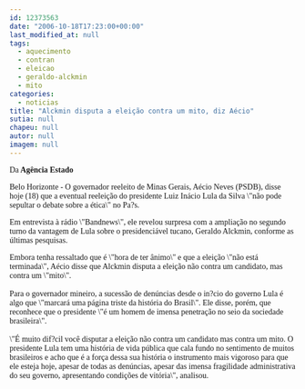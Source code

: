 ```yaml
---
id: 12373563
date: "2006-10-18T17:23:00+00:00"
last_modified_at: null
tags:
  - aquecimento
  - contran
  - eleicao
  - geraldo-alckmin
  - mito
categories:
  - noticias
title: "Alckmin disputa a eleição contra um mito, diz Aécio"
sutia: null
chapeu: null
autor: null
imagem: null
---
```

<p><P><FONT face=Verdana>Da<STRONG> Agência Estado</STRONG></FONT></P><FONT face=Verdana></p>
<p><P>Belo Horizonte - O governador reeleito de Minas Gerais, Aécio Neves (PSDB), disse hoje (18) que a eventual reeleição do presidente Luiz Inácio Lula da Silva \"não pode sepultar o debate sobre a ética\" no Pa?s. </P></p>
<p><P>Em entrevista à rádio \"Bandnews\", ele revelou surpresa com a ampliação no segundo turno da vantagem de Lula sobre o presidenciável tucano, Geraldo Alckmin, conforme as últimas pesquisas. </P></p>
<p><P>Embora tenha ressaltado que é \"hora de ter ânimo\" e que a eleição \"não está terminada\", Aécio disse que Alckmin disputa a eleição não contra um candidato, mas contra um \"mito\".<BR><BR>Para o governador mineiro, a sucessão de denúncias desde o in?cio do governo Lula é algo que \"marcará uma página triste da história do Brasil\". Ele disse, porém, que reconhece que o presidente \"é um homem de imensa penetração no seio da sociedade brasileira\".<BR><BR>\"É muito dif?cil você disputar a eleição não contra um candidato mas contra um mito. O presidente Lula tem uma história de vida pública que cala fundo no sentimento de muitos brasileiros e acho que é a força dessa sua história o instrumento mais vigoroso para que ele esteja hoje, apesar de todas as denúncias, apesar das imensa fragilidade administrativa do seu governo, apresentando condições de vitória\", analisou.</P></FONT> </p>
